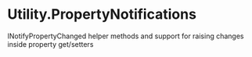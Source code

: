 # Utility.PropertyNotifications
INotifyPropertyChanged helper methods and support for raising changes inside property get/setters
